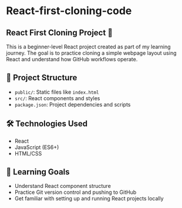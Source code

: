 ﻿# React-first-cloning-code
## React First Cloning Project 🚀

This is a beginner-level React project created as part of my learning journey. The goal is to practice cloning a simple webpage layout using React and understand how GitHub workflows operate.

## 📁 Project Structure

- `public/`: Static files like `index.html`
- `src/`: React components and styles
- `package.json`: Project dependencies and scripts

## 🛠 Technologies Used

- React
- JavaScript (ES6+)
- HTML/CSS

## 🧪 Learning Goals

- Understand React component structure
- Practice Git version control and pushing to GitHub
- Get familiar with setting up and running React projects locally

